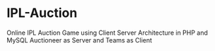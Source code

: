 # IPL-Auction
Online IPL Auction Game using Client Server Architecture  in PHP and MySQL Auctioneer as Server and Teams as Client
